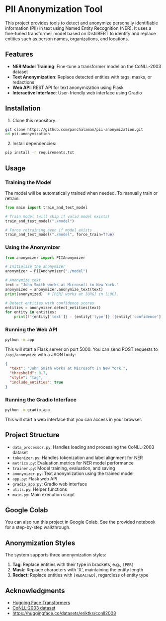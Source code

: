 # PII Anonymization Tool

This project provides tools to detect and anonymize personally identifiable information (PII) in text using Named Entity Recognition (NER). It uses a fine-tuned transformer model based on DistilBERT to identify and replace entities such as person names, organizations, and locations.

## Features

- **NER Model Training**: Fine-tune a transformer model on the CoNLL-2003 dataset
- **Text Anonymization**: Replace detected entities with tags, masks, or redactions
- **Web API**: REST API for text anonymization using Flask
- **Interactive Interface**: User-friendly web interface using Gradio

## Installation

1. Clone this repository:
```bash
git clone https://github.com/panchalaman/pii-anonymization.git
cd pii-anonymization
```

2. Install dependencies:
```bash
pip install -r requirements.txt
```

## Usage

### Training the Model

The model will be automatically trained when needed. To manually train or retrain:

```python
from main import train_and_test_model

# Train model (will skip if valid model exists)
train_and_test_model("./model")

# Force retraining even if model exists
train_and_test_model("./model", force_train=True)
```

### Using the Anonymizer

```python
from anonymizer import PIIAnonymizer

# Initialize the anonymizer
anonymizer = PIIAnonymizer("./model")

# Anonymize text
text = "John Smith works at Microsoft in New York."
anonymized = anonymizer.anonymize_text(text)
print(anonymized)  # [PER] works at [ORG] in [LOC].

# Detect entities with confidence scores
entities = anonymizer.detect_entities(text)
for entity in entities:
    print(f"{entity['text']} - {entity['type']} ({entity['confidence']:.2%})")
```

### Running the Web API

```bash
python -m app
```

This will start a Flask server on port 5000. You can send POST requests to `/api/anonymize` with a JSON body:

```json
{
  "text": "John Smith works at Microsoft in New York.",
  "threshold": 0.7,
  "style": "tag",
  "include_entities": true
}
```

### Running the Gradio Interface

```bash
python -m gradio_app
```

This will start a web interface that you can access in your browser.

## Project Structure

- `data_processor.py`: Handles loading and processing the CoNLL-2003 dataset
- `tokenizer.py`: Handles tokenization and label alignment for NER
- `metrics.py`: Evaluation metrics for NER model performance
- `trainer.py`: Model training, evaluation, and saving
- `anonymizer.py`: Text anonymization using the trained model
- `app.py`: Flask web API
- `gradio_app.py`: Gradio web interface
- `utils.py`: Helper functions
- `main.py`: Main execution script

## Google Colab

You can also run this project in Google Colab. See the provided notebook for a step-by-step walkthrough.

## Anonymization Styles

The system supports three anonymization styles:

1. **Tag**: Replace entities with their type in brackets, e.g., `[PER]`
2. **Mask**: Replace characters with 'X', maintaining the entity length
3. **Redact**: Replace entities with `[REDACTED]`, regardless of entity type


## Acknowledgments

- [Hugging Face Transformers](https://github.com/huggingface/transformers)
- [CoNLL-2003 dataset](https://www.clips.uantwerpen.be/conll2003/ner/)
- https://huggingface.co/datasets/eriktks/conll2003
